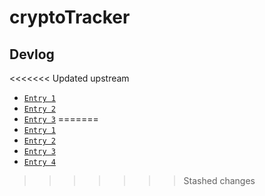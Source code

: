 # cryptoTracker
 



## Devlog
<<<<<<< Updated upstream

- [`Entry 1`](devlog/entry1.md)
- [`Entry 2`](devlog/entry2.md)
- [`Entry 3`](devlog/entry3.md)
=======
- [`Entry 1`](devlog%20entry1.md)
- [`Entry 2`](devlog%20entry2.md)
- [`Entry 3`](devlog%20entry3.md)
- [`Entry 4`](devlog%20entry4.md)
>>>>>>> Stashed changes
